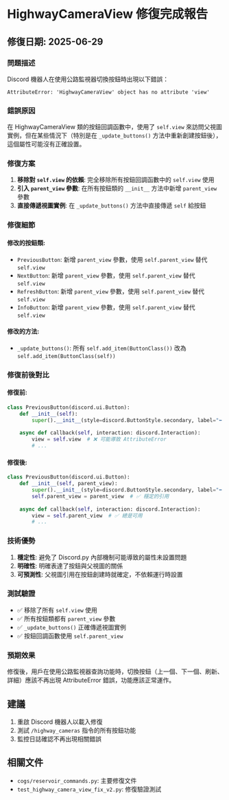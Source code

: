 # HighwayCameraView 修復完成報告
## 修復日期: 2025-06-29

### 問題描述
Discord 機器人在使用公路監視器切換按鈕時出現以下錯誤：
```
AttributeError: 'HighwayCameraView' object has no attribute 'view'
```

### 錯誤原因
在 HighwayCameraView 類的按鈕回調函數中，使用了 `self.view` 來訪問父視圖實例，但在某些情況下（特別是在 `_update_buttons()` 方法中重新創建按鈕後），這個屬性可能沒有正確設置。

### 修復方案
1. **移除對 `self.view` 的依賴**: 完全移除所有按鈕回調函數中的 `self.view` 使用
2. **引入 `parent_view` 參數**: 在所有按鈕類的 `__init__` 方法中新增 `parent_view` 參數
3. **直接傳遞視圖實例**: 在 `_update_buttons()` 方法中直接傳遞 `self` 給按鈕

### 修復細節

#### 修改的按鈕類:
- `PreviousButton`: 新增 `parent_view` 參數，使用 `self.parent_view` 替代 `self.view`
- `NextButton`: 新增 `parent_view` 參數，使用 `self.parent_view` 替代 `self.view`
- `RefreshButton`: 新增 `parent_view` 參數，使用 `self.parent_view` 替代 `self.view`
- `InfoButton`: 新增 `parent_view` 參數，使用 `self.parent_view` 替代 `self.view`

#### 修改的方法:
- `_update_buttons()`: 所有 `self.add_item(ButtonClass())` 改為 `self.add_item(ButtonClass(self))`

### 修復前後對比

#### 修復前:
```python
class PreviousButton(discord.ui.Button):
    def __init__(self):
        super().__init__(style=discord.ButtonStyle.secondary, label="⬅️ 上一個", row=0)
    
    async def callback(self, interaction: discord.Interaction):
        view = self.view  # ❌ 可能導致 AttributeError
        # ...
```

#### 修復後:
```python
class PreviousButton(discord.ui.Button):
    def __init__(self, parent_view):
        super().__init__(style=discord.ButtonStyle.secondary, label="⬅️ 上一個", row=0)
        self.parent_view = parent_view  # ✅ 穩定的引用
    
    async def callback(self, interaction: discord.Interaction):
        view = self.parent_view  # ✅ 總是可用
        # ...
```

### 技術優勢
1. **穩定性**: 避免了 Discord.py 內部機制可能導致的屬性未設置問題
2. **明確性**: 明確表達了按鈕與父視圖的關係
3. **可預測性**: 父視圖引用在按鈕創建時就確定，不依賴運行時設置

### 測試驗證
- ✅ 移除了所有 `self.view` 使用
- ✅ 所有按鈕類都有 `parent_view` 參數
- ✅ `_update_buttons()` 正確傳遞視圖實例
- ✅ 按鈕回調函數使用 `self.parent_view`

### 預期效果
修復後，用戶在使用公路監視器查詢功能時，切換按鈕（上一個、下一個、刷新、詳細）應該不再出現 AttributeError 錯誤，功能應該正常運作。

## 建議
1. 重啟 Discord 機器人以載入修復
2. 測試 `/highway_cameras` 指令的所有按鈕功能
3. 監控日誌確認不再出現相關錯誤

## 相關文件
- `cogs/reservoir_commands.py`: 主要修復文件
- `test_highway_camera_view_fix_v2.py`: 修復驗證測試
